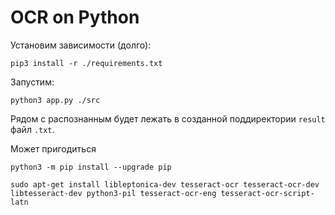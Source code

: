 # OCR on Python

Установим зависимости (долго):

```shell
pip3 install -r ./requirements.txt
```

Запустим:

```shell
python3 app.py ./src
```

Рядом с распознанным будет лежать в созданной поддиректории `result` файл `.txt`.

Может пригодиться

```shell
python3 -m pip install --upgrade pip

sudo apt-get install libleptonica-dev tesseract-ocr tesseract-ocr-dev libtesseract-dev python3-pil tesseract-ocr-eng tesseract-ocr-script-latn
```
